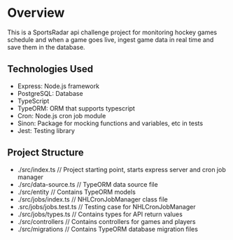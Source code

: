 # Overview

This is a SportsRadar api challenge project for monitoring hockey games schedule and when a game goes live, ingest game data in real time and save them in the database.

## Technologies Used

- Express: Node.js framework
- PostgreSQL: Database
- TypeScript
- TypeORM: ORM that supports typescript
- Cron: Node.js cron job module
- Sinon: Package for mocking functions and variables, etc in tests
- Jest: Testing library

## Project Structure
- ./src/index.ts // Project starting point, starts express server and cron job manager
- ./src/data-source.ts // TypeORM data source file
- ./src/entity // Contains TypeORM models
- ./src/jobs/index.ts // NHLCronJobManager class file
- .src/jobs/jobs.test.ts // Testing case for NHLCronJobManager
- ./src/jobs/types.ts // Contains types for API return values
- ./src/controllers // Contains controllers for games and players
- ./src/migrations // Contains TypeORM database migration files


